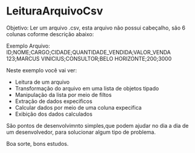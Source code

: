 # LeituraArquivoCsv

Objetivo: Ler um arquivo .csv, esta arquivo não possui cabeçalho, são 6 colunas coforme descrição abaixo:

Exemplo Arquivo:  ID;NOME;CARGO;CIDADE;QUANTIDADE_VENDIDA;VALOR_VENDA
123;MARCUS VINICIUS;CONSULTOR;BELO HORIZONTE;200;3000

Neste exemplo você vai ver:
  * Leitura de um arquivo
  * Transformação do arquivo em uma lista de objetos tipado
  * Manipulação da lista por meio de filtos
  * Extração de dados expecificos
  * Calcular dados por meio de uma coluna expecifica
  * Exibição dos dados calculados

São pontos de desenvolvimnto simples,que podem ajudar no dia a dia de um desenvolvedor, para solucionar algum tipo de problema.

Boa sorte, bons estudos.
